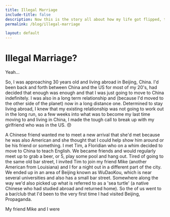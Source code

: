 ```yaml
---
title: Illegal Marriage
include-title: false
description: Now this is the story all about how my life got flipped, turned upside down.
permalink: /blog/illegal-marriage

layout: default
---
```


# Illegal Marriage?

Yeah...

So, I was approaching 30 years old and living abroad in Beijing, China. I'd been back and forth between China and the US for most of my 20's, had decided that enough was enough and that I was just going to move to China indefinitely. I was also in a long term relationship and (because I'd moved to the other side of the planet) now in a long distance one. Determined to stay living abroad, I knew that my existing relationship was not going to work out in the long run, so a few weeks into what was to become my last time moving to and living in China, I made the tough call to break up with my girlfriend who was in the US. 😞

A Chinese friend wanted me to meet a new arrival that she'd met because he was also American and she thought that I could help show him around or be his friend or something. I met Tim, a Floridian who on a whim decided to move to China to teach English. We became friends and would regularly meet up to grab a beer, or 5, play some pool and hang out. Tired of going to the same old bar street, I invited Tim to join my friend Mike (another American from Louisiana) and I for a night out in a different part of the  city. We ended up in an area of Beijing known as WuDaoKou, which is near several universities and also has a small bar street. Somewhere along the way we'd also picked up what is referred to as a 'sea turtle' (a native Chinese who had studied abroad and returned home). So the of us went to a bar/club that I'd been to the very first time I had visited Beijing, Propaganda.

My friend Mike and I were 
